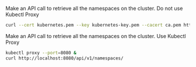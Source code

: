 Make an API call to retrieve all the namespaces on the cluster. Do not use Kubectl Proxy

```bash
curl --cert kubernetes.pem --key kubernetes-key.pem --cacert ca.pem https://${KUBERNETES_PUBLIC_ADDRESS}:6443//api/v1/namespaces/
```

Make an API call to retrieve all the namespaces on the cluster. Use Kubectl Proxy

```bash
kubectl proxy --port=8080 &
curl http://localhost:8080/api/v1/namespaces/
```